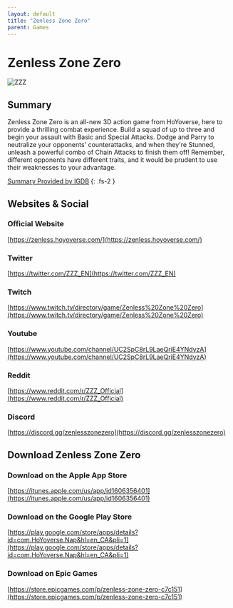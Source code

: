 ```yaml
---
layout: default
title: "Zenless Zone Zero"
parent: Games
---
```


# Zenless Zone Zero

![ZZZ](https://cdn.discordapp.com/emojis/1323743245565427803.png)

## Summary

Zenless Zone Zero is an all-new 3D action game from HoYoverse, here to provide a thrilling combat experience. Build a squad of up to three and begin your assault with Basic and Special Attacks. Dodge and Parry to neutralize your opponents' counterattacks, and when they're Stunned, unleash a powerful combo of Chain Attacks to finish them off! Remember, different opponents have different traits, and it would be prudent to use their weaknesses to your advantage.

[Summary Provided by IGDB](https://www.igdb.com/games/zenless-zone-zero)
{: .fs-2 }

## Websites & Social

### Official Website

[https://zenless.hoyoverse.com/](https://zenless.hoyoverse.com/)

### Twitter

[https://twitter.com/ZZZ_EN](https://twitter.com/ZZZ_EN)

### Twitch

[https://www.twitch.tv/directory/game/Zenless%20Zone%20Zero](https://www.twitch.tv/directory/game/Zenless%20Zone%20Zero)

### Youtube

[https://www.youtube.com/channel/UC2SpC8rL9LaeQriE4YNdyzA](https://www.youtube.com/channel/UC2SpC8rL9LaeQriE4YNdyzA)

### Reddit

[https://www.reddit.com/r/ZZZ_Official](https://www.reddit.com/r/ZZZ_Official)

### Discord

[https://discord.gg/zenlesszonezero](https://discord.gg/zenlesszonezero)

## Download Zenless Zone Zero

### Download on the Apple App Store

[https://itunes.apple.com/us/app/id1606356401](https://itunes.apple.com/us/app/id1606356401)

### Download on the Google Play Store

[https://play.google.com/store/apps/details?id=com.HoYoverse.Nap&hl=en_CA&pli=1](https://play.google.com/store/apps/details?id=com.HoYoverse.Nap&hl=en_CA&pli=1)

### Download on Epic Games

[https://store.epicgames.com/p/zenless-zone-zero-c7c151](https://store.epicgames.com/p/zenless-zone-zero-c7c151)